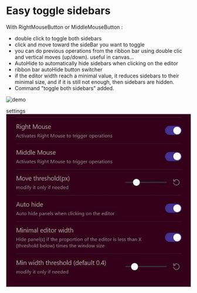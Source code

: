 # Easy toggle sidebars 

With RightMouseButton or MiddleMouseButton :
- double click to toggle both sidebars
- click and move toward the sideBar you want to toggle
- you can do previous operations from the ribbon bar using double clic and vertical moves (up/down). useful in canvas...
- AutoHide to automatically hide sidebars when clicking on the editor
- ribbon bar autoHide button switcher
- if the editor width reach a minimal value, it reduces sidebars to their minimal size, and if it is still not enough, then sidebars are hidden.  
- Command "toggle both sidebars" added.	
    
![demo](gifDemo.gif)
  
settings
![settings](settings.jpg)